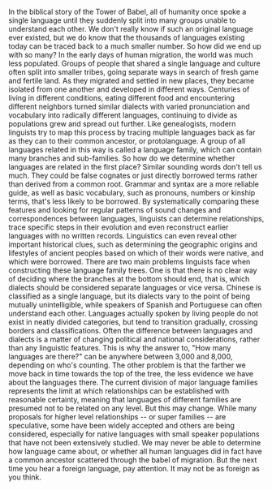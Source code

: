 
In the biblical story 
of the Tower of Babel,
all of humanity once spoke 
a single language
until they suddenly split
into many groups
unable to understand each other.
We don&#39;t really know if 
such an original language ever existed,
but we do know that the thousands 
of languages existing today
can be traced back 
to a much smaller number.
So how did we end up with so many?
In the early days of human migration,
the world was much less populated.
Groups of people that shared
a single language and culture
often split into smaller tribes,
going separate ways in search 
of fresh game and fertile land.
As they migrated and 
settled in new places,
they became isolated from one another
and developed in different ways.
Centuries of living 
in different conditions,
eating different food
and encountering different neighbors
turned similar dialects with
varied pronunciation and vocabulary
into radically different languages,
continuing to divide as populations 
grew and spread out further.
Like genealogists, modern linguists
try to map this process
by tracing multiple languages 
back as far as they can
to their common ancestor, 
or protolanguage.
A group of all languages related 
in this way is called a language family,
which can contain 
many branches and sub-families.
So how do we determine whether 
languages are related in the first place?
Similar sounding words don&#39;t tell us much.
They could be false cognates 
or just directly borrowed terms
rather than derived from a common root.
Grammar and syntax are 
a more reliable guide,
as well as basic vocabulary,
such as pronouns, 
numbers or kinship terms,
that&#39;s less likely to be borrowed.
By systematically comparing these features
and looking for regular
patterns of sound changes
and correspondences between languages,
linguists can determine relationships,
trace specific steps in their evolution
and even reconstruct earlier languages
with no written records.
Linguistics can even reveal 
other important historical clues,
such as determining the geographic origins 
and lifestyles of ancient peoples
based on which of their words were native,
and which were borrowed.
There are two main problems linguists face
when constructing 
these language family trees.
One is that there is 
no clear way of deciding
where the branches 
at the bottom should end, that is,
which dialects should be considered 
separate languages or vice versa.
Chinese is classified as a single language,
but its dialects vary to the point
of being mutually unintelligible,
while speakers of Spanish and Portuguese
can often understand each other.
Languages actually spoken by living people
do not exist in neatly divided categories,
but tend to transition gradually,
crossing borders and classifications.
Often the difference between
languages and dialects
is a matter of changing political 
and national considerations,
rather than any linguistic features.
This is why the answer to, 
&quot;How many languages are there?&quot;
can be anywhere between 3,000 and 8,000,
depending on who&#39;s counting.
The other problem is that 
the farther we move back in time
towards the top of the tree,
the less evidence we have 
about the languages there.
The current division 
of major language families
represents the limit at which 
relationships can be established
with reasonable certainty,
meaning that languages 
of different families
are presumed not to be related
on any level.
But this may change.
While many proposals 
for higher level relationships --
or super families -- are speculative,
some have been widely accepted
and others are being considered,
especially for native languages 
with small speaker populations
that have not been extensively studied.
We may never be able to determine 
how language came about,
or whether all human languages 
did in fact have a common ancestor
scattered through the babel of migration.
But the next time you hear 
a foreign language, pay attention.
It may not be as foreign as you think.
